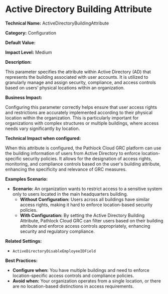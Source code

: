 # Active Directory Building Attribute

**Technical Name:** ActiveDirectoryBuildingAttribute

**Category:** Configuration

**Default Value:** 

**Impact Level:** Medium

**Description:** 

This parameter specifies the attribute within Active Directory (AD) that represents the building associated with user accounts. It is utilized to granularly manage and assign security, compliance, and access controls based on users’ physical locations within an organization.

**Business Impact:**

Configuring this parameter correctly helps ensure that user access rights and restrictions are accurately implemented according to their physical location within the organization. This is particularly important for organizations with complex structures or multiple buildings, where access needs vary significantly by location.

**Technical Impact when configured:**

When this attribute is configured, the Pathlock Cloud GRC platform can use the building information of users from Active Directory to enforce location-specific security policies. It allows for the designation of access rights, monitoring, and compliance controls based on the user's building attribute, enhancing the specificity and relevance of GRC measures.

**Examples Scenario:**

- **Scenario:** An organization wants to restrict access to a sensitive system only to users located in the main headquarters building.
  - **Without Configuration:** Users across all buildings have similar access rights, making it hard to enforce location-based security policies.
  - **With Configuration:** By setting the Active Directory Building Attribute, Pathlock Cloud GRC can filter users based on their building attribute and enforce access controls appropriately, enhancing security and regulatory compliance.

**Related Settings:** 

- `ActiveDirectoryDisableEmployeeIDField`

**Best Practices:** 

- **Configure when:** You have multiple buildings and need to enforce location-specific access controls and compliance policies.
- **Avoid when:** Your organization operates from a single location, or there are no location-based distinctions in access requirements.